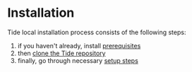 # Installation

Tide local installation process consists of the following steps:

1. if you haven't already, install [prerequisites](prerequisites.md)
1. then [clone the Tide repository](cloning.md)
1. finally, go through necessary [setup steps](setup.md)